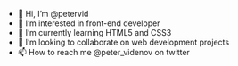 - 👋 Hi, I’m @petervid
- 👀 I’m interested in front-end developer
- 🌱 I’m currently learning HTML5 and CSS3
- 💞️ I’m looking to collaborate on web development projects
- 📫 How to reach me @peter_videnov on twitter

<!---
petervid/petervid is a ✨ special ✨ repository because its `README.md` (this file) appears on your GitHub profile.
You can click the Preview link to take a look at your changes.
--->
